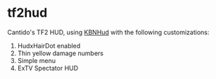tf2hud
======

Cantido's TF2 HUD, using [KBNHud](https://github.com/Jotunn/KBNHud) with the following customizations:

1. HudxHairDot enabled
2. Thin yellow damage numbers
3. Simple menu
4. ExTV Spectator HUD